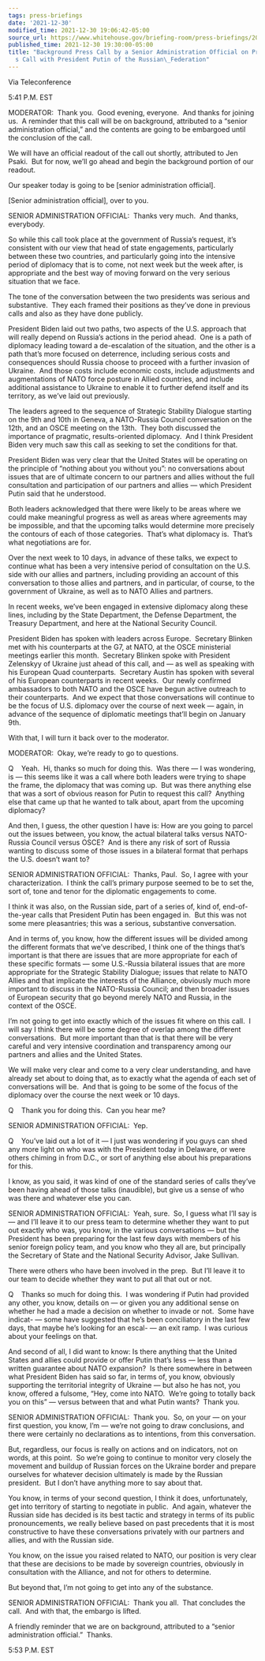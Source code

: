 ```yaml
---
tags: press-briefings
date: '2021-12-30'
modified_time: 2021-12-30 19:06:42-05:00
source_url: https://www.whitehouse.gov/briefing-room/press-briefings/2021/12/30/background-press-call-on-president-bidens-call-with-president-putin-of-the-russian-federation/
published_time: 2021-12-30 19:30:00-05:00
title: "Background Press Call by a Senior Administration Official on President\_Biden\u2019\
  s Call with President Putin of the Russian\_Federation"
---
```

 
Via Teleconference

5:41 P.M. EST

MODERATOR:  Thank you.  Good evening, everyone.  And thanks for joining
us.  A reminder that this call will be on background, attributed to a
“senior administration official,” and the contents are going to be
embargoed until the conclusion of the call.

We will have an official readout of the call out shortly, attributed to
Jen Psaki.  But for now, we’ll go ahead and begin the background portion
of our readout.

Our speaker today is going to be \[senior administration official\]. 

\[Senior administration official\], over to you.

SENIOR ADMINISTRATION OFFICIAL:  Thanks very much.  And thanks,
everybody. 

So while this call took place at the government of Russia’s request,
it’s consistent with our view that head of state engagements,
particularly between these two countries, and particularly going into
the intensive period of diplomacy that is to come, not next week but the
week after, is appropriate and the best way of moving forward on the
very serious situation that we face.

The tone of the conversation between the two presidents was serious and
substantive.  They each framed their positions as they’ve done in
previous calls and also as they have done publicly.

President Biden laid out two paths, two aspects of the U.S. approach
that will really depend on Russia’s actions in the period ahead.  One is
a path of diplomacy leading toward a de-escalation of the situation, and
the other is a path that’s more focused on deterrence, including serious
costs and consequences should Russia choose to proceed with a further
invasion of Ukraine.  And those costs include economic costs, include
adjustments and augmentations of NATO force posture in Allied countries,
and include additional assistance to Ukraine to enable it to further
defend itself and its territory, as we’ve laid out previously.

The leaders agreed to the sequence of Strategic Stability Dialogue
starting on the 9th and 10th in Geneva, a NATO-Russia Council
conversation on the 12th, and an OSCE meeting on the 13th.  They both
discussed the importance of pragmatic, results-oriented diplomacy.  And
I think President Biden very much saw this call as seeking to set the
conditions for that.

President Biden was very clear that the United States will be operating
on the principle of “nothing about you without you”: no conversations
about issues that are of ultimate concern to our partners and allies
without the full consultation and participation of our partners and
allies — which President Putin said that he understood.

Both leaders acknowledged that there were likely to be areas where we
could make meaningful progress as well as areas where agreements may be
impossible, and that the upcoming talks would determine more precisely
the contours of each of those categories.  That’s what diplomacy is. 
That’s what negotiations are for.

Over the next week to 10 days, in advance of these talks, we expect to
continue what has been a very intensive period of consultation on the
U.S. side with our allies and partners, including providing an account
of this conversation to those allies and partners, and in particular, of
course, to the government of Ukraine, as well as to NATO Allies and
partners.

In recent weeks, we’ve been engaged in extensive diplomacy along these
lines, including by the State Department, the Defense Department, the
Treasury Department, and here at the National Security Council. 

President Biden has spoken with leaders across Europe.  Secretary
Blinken met with his counterparts at the G7, at NATO, at the OSCE
ministerial meetings earlier this month.  Secretary Blinken spoke with
President Zelenskyy of Ukraine just ahead of this call, and — as well as
speaking with his European Quad counterparts.  Secretary Austin has
spoken with several of his European counterparts in recent weeks.  Our
newly confirmed ambassadors to both NATO and the OSCE have begun active
outreach to their counterparts.  And we expect that those conversations
will continue to be the focus of U.S. diplomacy over the course of next
week — again, in advance of the sequence of diplomatic meetings that’ll
begin on January 9th.

With that, I will turn it back over to the moderator.

MODERATOR:  Okay, we’re ready to go to questions.

Q    Yeah.  Hi, thanks so much for doing this.  Was there — I was
wondering, is — this seems like it was a call where both leaders were
trying to shape the frame, the diplomacy that was coming up.  But was
there anything else that was a sort of obvious reason for Putin to
request this call?  Anything else that came up that he wanted to talk
about, apart from the upcoming diplomacy?

And then, I guess, the other question I have is: How are you going to
parcel out the issues between, you know, the actual bilateral talks
versus NATO-Russia Council versus OSCE?  And is there any risk of sort
of Russia wanting to discuss some of those issues in a bilateral format
that perhaps the U.S. doesn’t want to?

SENIOR ADMINISTRATION OFFICIAL:  Thanks, Paul.  So, I agree with your
characterization.  I think the call’s primary purpose seemed to be to
set the, sort of, tone and tenor for the diplomatic engagements to
come.   
  
I think it was also, on the Russian side, part of a series of, kind of,
end-of-the-year calls that President Putin has been engaged in.  But
this was not some mere pleasantries; this was a serious, substantive
conversation.   
  
And in terms of, you know, how the different issues will be divided
among the different formats that we’ve described, I think one of the
things that’s important is that there are issues that are more
appropriate for each of these specific formats — some U.S.-Russia
bilateral issues that are more appropriate for the Strategic Stability
Dialogue; issues that relate to NATO Allies and that implicate the
interests of the Alliance, obviously much more important to discuss in
the NATO-Russia Council; and then broader issues of European security
that go beyond merely NATO and Russia, in the context of the OSCE.  
  
I’m not going to get into exactly which of the issues fit where on this
call.  I will say I think there will be some degree of overlap among the
different conversations.  But more important than that is that there
will be very careful and very intensive coordination and transparency
among our partners and allies and the United States.   
  
We will make very clear and come to a very clear understanding, and have
already set about to doing that, as to exactly what the agenda of each
set of conversations will be.  And that is going to be some of the focus
of the diplomacy over the course the next week or 10 days.

Q    Thank you for doing this.  Can you hear me?  
  
SENIOR ADMINISTRATION OFFICIAL:  Yep.   
  
Q    You’ve laid out a lot of it — I just was wondering if you guys can
shed any more light on who was with the President today in Delaware, or
were others chiming in from D.C., or sort of anything else about his
preparations for this.   
  
I know, as you said, it was kind of one of the standard series of calls
they’ve been having ahead of those talks (inaudible), but give us a
sense of who was there and whatever else you can.   
  
SENIOR ADMINISTRATION OFFICIAL:  Yeah, sure.  So, I guess what I’ll say
is — and I’ll leave it to our press team to determine whether they want
to put out exactly who was, you know, in the various conversations — but
the President has been preparing for the last few days with members of
his senior foreign policy team, and you know who they all are, but
principally the Secretary of State and the National Security Advisor,
Jake Sullivan.   
  
There were others who have been involved in the prep.  But I’ll leave it
to our team to decide whether they want to put all that out or not.

Q    Thanks so much for doing this.  I was wondering if Putin had
provided any other, you know, details on — or given you any additional
sense on whether he had a made a decision on whether to invade or not. 
Some have indicat- — some have suggested that he’s been conciliatory in
the last few days, that maybe he’s looking for an escal- — an exit
ramp.  I was curious about your feelings on that.

And second of all, I did want to know: Is there anything that the United
States and allies could provide or offer Putin that’s less — less than a
written guarantee about NATO expansion?  Is there somewhere in between
what President Biden has said so far, in terms of, you know, obviously
supporting the territorial integrity of Ukraine — but also he has not,
you know, offered a fulsome, “Hey, come into NATO.  We’re going to
totally back you on this” — versus between that and what Putin wants? 
Thank you.

SENIOR ADMINISTRATION OFFICIAL:  Thank you.  So, on your — on your first
question, you know, I’m — we’re not going to draw conclusions, and there
were certainly no declarations as to intentions, from this conversation.

But, regardless, our focus is really on actions and on indicators, not
on words, at this point.  So we’re going to continue to monitor very
closely the movement and buildup of Russian forces on the Ukraine border
and prepare ourselves for whatever decision ultimately is made by the
Russian president.  But I don’t have anything more to say about that.

You know, in terms of your second question, I think it does,
unfortunately, get into territory of starting to negotiate in public. 
And again, whatever the Russian side has decided is its best tactic and
strategy in terms of its public pronouncements, we really believe based
on past precedents that it is most constructive to have these
conversations privately with our partners and allies, and with the
Russian side. 

You know, on the issue you raised related to NATO, our position is very
clear that these are decisions to be made by sovereign countries,
obviously in consultation with the Alliance, and not for others to
determine. 

But beyond that, I’m not going to get into any of the substance.

SENIOR ADMINISTRATION OFFICIAL:  Thank you all.  That concludes the
call.  And with that, the embargo is lifted.

A friendly reminder that we are on background, attributed to a “senior
administration official.”  Thanks.

5:53 P.M. EST
